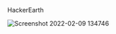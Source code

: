 HackerEarth 

![Screenshot 2022-02-09 134746](https://user-images.githubusercontent.com/98829253/153154987-8872a159-5de4-4c5e-9b1a-18dc17208309.png)
